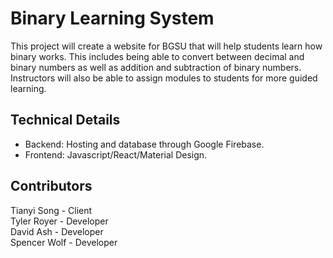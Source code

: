# Binary Learning System   
This project will create a website for BGSU that will help students learn how binary works.  This includes 
being able to convert between decimal and binary numbers as well as addition and subtraction of binary 
numbers.  Instructors will also be able to assign modules to students for more guided learning.   

## Technical Details   
* Backend: Hosting and database through Google Firebase.   
* Frontend: Javascript/React/Material Design.   

## Contributors   
Tianyi Song - Client   
Tyler Royer - Developer   
David Ash - Developer   
Spencer Wolf - Developer   

